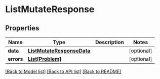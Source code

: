 # ListMutateResponse


## Properties
Name | Type | Description | Notes
------------ | ------------- | ------------- | -------------
**data** | [**ListMutateResponseData**](ListMutateResponseData.md) |  | [optional] 
**errors** | [**List[Problem]**](Problem.md) |  | [optional] 

[[Back to Model list]](../README.md#documentation-for-models) [[Back to API list]](../README.md#documentation-for-api-endpoints) [[Back to README]](../README.md)


